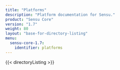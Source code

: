 ```yaml
---
title: "Platforms"
description: "Platform documentation for Sensu."
product: "Sensu Core"
version: "1.7"
weight: 80
layout: "base-for-directory-listing"
menu:
  sensu-core-1.7:
    identifier: platforms
---
```


{{< directoryListing >}}
